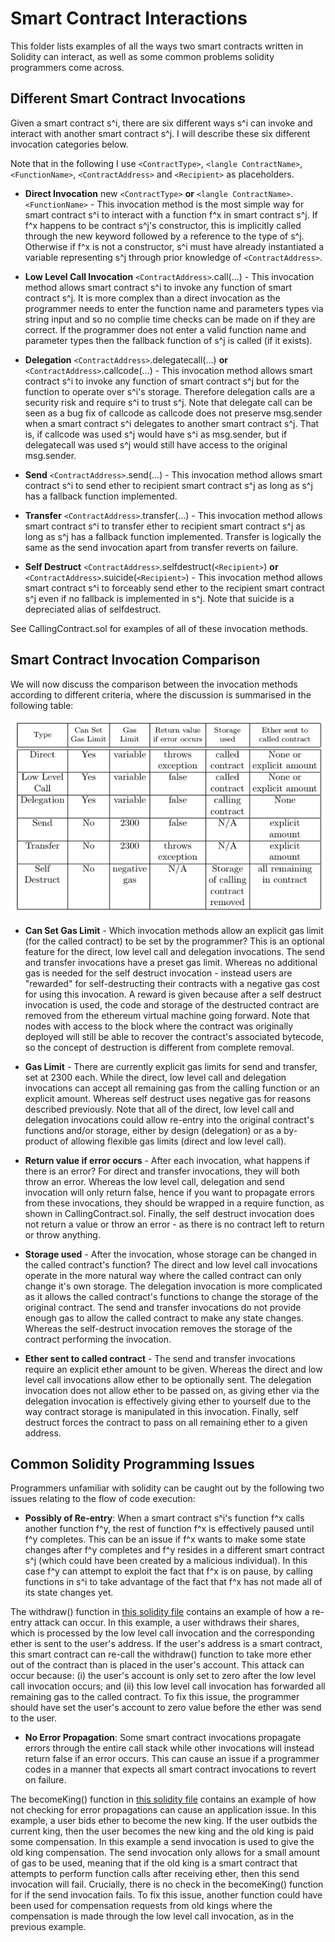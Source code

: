# Smart Contract Interactions
This folder lists examples of all the ways two smart contracts written in Solidity can interact, as well as some common problems solidity programmers come across. 



## Different Smart Contract Invocations

Given a smart contract s^i, there are six different ways s^i can invoke and interact with another smart contract s^j. I will describe these six different invocation categories below.

Note that in the following I use `<ContractType>`, `<langle ContractName>`, `<FunctionName>`, `<ContractAddress>` and `<Recipient>` as placeholders.

* __Direct Invocation__  new `<ContractType>` __or__ `<langle ContractName>`.`<FunctionName>` -  This invocation method is the most simple way for smart contract s^i to interact with a function f^x in smart contract s^j. If f^x happens to be contract s^j's constructor, this is implicitly called through the new keyword followed by a reference to the type of s^j. Otherwise if f^x is not a constructor,  s^i must have already instantiated a variable representing s^j through prior knowledge of `<ContractAddress>`. 

* __Low Level Call Invocation__ `<ContractAddress>`.call(...) - This invocation method  allows smart contract s^i to invoke any function of smart contract s^j. It is more complex than a direct invocation as the programmer needs to enter the function name and parameters types via string input and so no complie time checks can be made on if they are correct. If the programmer does not enter a valid function name and parameter types then the fallback function of s^j is called (if it exists).

*  __Delegation__ `<ContractAddress>`.delegatecall(...) __or__ `<ContractAddress>`.callcode(...) -  This invocation method allows smart contract s^i to invoke any function of smart contract s^j but for the function to operate over s^i's storage. Therefore delegation calls are a security risk and require s^i to trust s^j. Note that delegate call can be seen as a bug fix of callcode as callcode does not preserve msg.sender when a smart contract s^i delegates to another smart contract s^j. That is, if callcode was used s^j would have s^i as msg.sender, but if delegatecall was used s^j would still have access to the original msg.sender.  

* __Send__ `<ContractAddress>`.send(...) - This invocation method allows smart contract s^i to send ether to recipient smart contract s^j as long as s^j has a fallback function implemented.

* __Transfer__ `<ContractAddress>`.transfer(...) - This invocation method allows smart contract s^i to transfer ether to recipient  smart contract s^j as long as s^j has a fallback function implemented.  Transfer is logically the same as the send invocation apart from transfer reverts on failure.

* __Self Destruct__ `<ContractAddress>`.selfdestruct(`<Recipient>`) __or__ `<ContractAddress>`.suicide(`<Recipient>`) - This invocation method allows smart contract s^i to forceably send ether to the recipient smart contract s^j even if no fallback is implemented in s^j. Note that suicide is a depreciated alias of selfdestruct.


See CallingContract.sol for examples of all of these invocation methods.


## Smart Contract Invocation Comparison

We will now discuss the comparison between the invocation methods according to different criteria, where the discussion is summarised in the following table:

![Invocation comparison](InovationTable.png)

* __Can Set Gas Limit__ - Which invocation methods allow an explicit gas limit (for the called contract) to be set by the programmer? This is an optional feature for the direct, low level call and delegation invocations. The send and transfer invocations have a preset gas limit. Whereas no additional gas is needed for the self destruct invocation - instead users are "rewarded" for self-destructing their contracts with a negative gas cost for using this invocation. A reward is given because after a self destruct invocation is used, the code and storage of the destructed contract are removed from the ethereum virtual machine going forward. Note that nodes with access to the block where the contract was originally deployed will still be able to recover the contract's associated bytecode, so the concept of destruction is different from complete removal.

* __Gas Limit__ - There are currently explicit gas limits for send and transfer, set at 2300 each. While the direct, low level call and delegation invocations can accept all remaining  gas from the calling function or an explicit amount. Whereas self destruct uses negative gas for reasons described previously. Note that all of the direct, low level call and delegation invocations could allow re-entry into the original contract's functions and/or storage, either by design (delegation) or as a by-product of allowing flexible gas limits (direct and low level call).

* __Return value if error occurs__ - After each invocation, what happens if there is an error? For direct and transfer invocations, they will both throw an error. Whereas the low level call, delegation and send invocation will only return false, hence if you want to propagate errors from these invocations, they should be wrapped in a require function, as shown in CallingContract.sol. Finally, the self destruct invocation does not return a value or throw an error - as there is no contract left to return or throw anything.

* __Storage used__ - After the invocation, whose storage can be changed in the called contract's function? The direct and low level call invocations operate in the more natural way where the called contract can only change it's own storage. The delegation invocation is more complicated as it allows the called contract's functions to change the storage of the original contract. The send and transfer invocations do not provide enough gas to allow the called contract to make any state changes. Whereas the self-destruct invocation removes the storage of the contract performing the invocation.

* __Ether sent to called contract__ - The send and transfer invocations require an explicit ether amount to be given. Whereas the direct and low level call invocations allow ether to be optionally sent.
The delegation invocation does not allow ether to be passed on, as giving ether via the delegation invocation is effectively giving ether to yourself due to the way contract storage is manipulated in this invocation. Finally, self destruct forces the contract to pass on all remaining ether to a given address. 

## Common Solidity Programming Issues

Programmers unfamiliar with solidity can be caught out by the following two issues relating to the flow of code execution:


* __Possibly of Re-entry__: When a smart contract s^i's function f^x calls another function f^y, the rest of function f^x is effectively paused until f^y completes. This can be an issue if f^x wants to make some state changes after f^y completes and f^y resides in a different smart contract s^j (which could have been created by a malicious individual). In this case f^y can attempt to exploit the fact that f^x is on pause, by calling functions in s^i to take advantage of the fact that f^x has not made all of its state changes yet.

The withdraw() function in [this solidity file](https://github.com/Luker501/SmartContractInteractions/blob/master/Code%20Examples/Re-Entry/ContractForReentry.sol) contains an example of how a re-entry attack can occur. In this example, a user withdraws their shares, which is processed by the low level call invocation and the corresponding ether is sent to the user's address. If the user's address is a smart contract, this smart contract can re-call the withdraw() function to take more ether out of the contract than is placed in the user's account. This attack can occur because: (i) the user's account is only set to zero after the low level call invocation occurs; and (ii) this low level call invocation has forwarded all remaining gas to the called contract. To fix this issue, the programmer should have set the user's account to zero value before the ether was send to the user.

* __No Error Propagation__: Some smart contract invocations propagate errors through the entire call stack while other invocations will instead return false if an error occurs. This can cause an issue if a programmer codes in a manner that expects all smart contract invocations to revert on failure. 

The becomeKing() function in [this solidity file](https://github.com/Luker501/SmartContractInteractions/blob/master/Code%20Examples/UncheckedErrorPropagation/ContractForUncheckedReturn.sol) contains an example of how not checking for error propagations can cause an application issue. In this example, a user bids ether to become the new king. If the user outbids the current king, then the user becomes the new king and the old king is paid some compensation. In this example a  send invocation is used to give the old king compensation. The send invocation only  allows for a small amount of gas to be used, meaning that if the old king is a smart contract that attempts to perform function calls after receiving ether, then this send invocation will fail. Crucially, there is no check in the becomeKing() function for if the send invocation fails. To fix this issue, another function could have been used for compensation requests from old kings where the compensation is made through the low level call invocation, as in the previous example.

